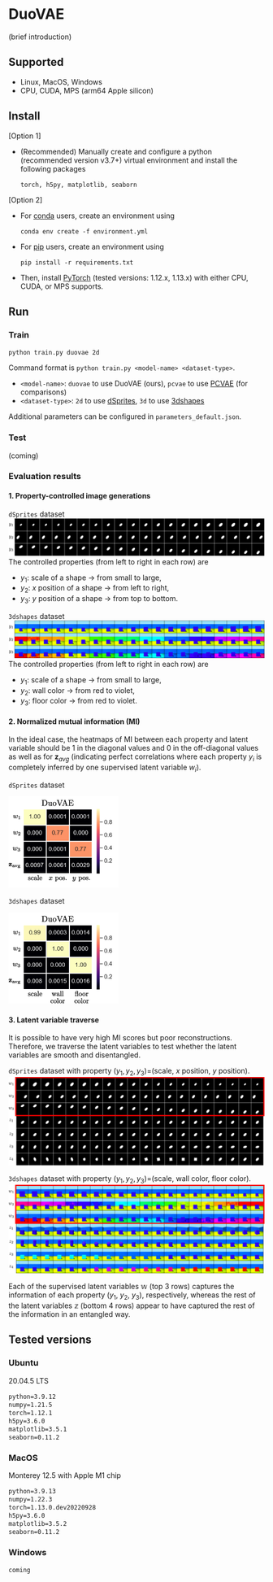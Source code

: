 # DuoVAE

(brief introduction)

## Supported
- Linux, MacOS, Windows
- CPU, CUDA, MPS (arm64 Apple silicon)

## Install

[Option 1] 

- (Recommended) Manually create and configure a python (recommended version v3.7+) virtual environment and install the following packages
    
      torch, h5py, matplotlib, seaborn

[Option 2] 

- For [conda](https://docs.anaconda.com/anaconda/install/) users, create an environment using

      conda env create -f environment.yml

- For [pip](https://pip.pypa.io/en/stable/installation/) users, create an environment using

      pip install -r requirements.txt
    
- Then, install [PyTorch](https://pytorch.org/get-started/locally/) (tested versions: 1.12.x, 1.13.x) with either CPU, CUDA, or MPS supports.
## Run

### Train

    python train.py duovae 2d

Command format is `python train.py <model-name> <dataset-type>`.
- `<model-name>`: `duovae` to use DuoVAE (ours), `pcvae` to use [PCVAE](https://github.com/xguo7/PCVAE) (for comparisons)
- `<dataset-type>`: `2d` to use [dSprites](https://github.com/deepmind/dsprites-dataset), `3d` to use [3dshapes](https://github.com/deepmind/3d-shapes)

Additional parameters can be configured in `parameters_default.json`.

### Test

(coming)

### Evaluation results

#### 1. Property-controlled image generations

`dSprites` dataset
![figure](/figures/y_traverse_dsprites_duovae.png)
The controlled properties (from left to right in each row) are 
- $y_1$: scale of a shape $\rightarrow$ from small to large,
- $y_2$: $x$ position of a shape $\rightarrow$ from left to right,
- $y_3$: $y$ position of a shape $\rightarrow$ from top to bottom.

`3dshapes` dataset
![figure](/figures/y_traverse_3dshapes_duovae.png)
The controlled properties (from left to right in each row) are 
- $y_1$: scale of a shape $\rightarrow$ from small to large,
- $y_2$: wall color $\rightarrow$ from red to violet,
- $y_3$: floor color $\rightarrow$ from red to violet.

#### 2. Normalized mutual information (MI)
In the ideal case, the heatmaps of MI between each property and latent variable should be 1 in the diagonal values and 0 in the off-diagonal values as well as for $\mathbf{z}_{avg}$ (indicating perfect correlations where each property $y_i$ is completely inferred by one supervised latent variable $w_i$).

`dSprites` dataset

![figure](/figures/MI_duovae_2d.png)

`3dshapes` dataset

![figure](/figures/MI_duovae_3d.png)

#### 3. Latent variable traverse

It is possible to have very high MI scores but poor reconstructions. Therefore, we traverse the latent variables to test whether the latent variables are smooth and disentangled.

`dSprites` dataset with property $(y_1, y_2, y_3)$=(scale, $x$ position, $y$ position).
![figure](/figures/zw_traverse_dsprites_duovae.png)

`3dshapes` dataset with property $(y_1, y_2, y_3)$=(scale, wall color, floor color).
![figure](/figures/zw_traverse_3dshapes_duovae.png)

Each of the supervised latent variables $\mathbb{w}$ (top 3 rows) captures the information of each property ($y_1$, $y_2$, $y_3$), respectively, whereas the rest of the latent variables $\mathbb{z}$ (bottom 4 rows) appear to have captured the rest of the information in an entangled way.

## Tested versions
    
### Ubuntu
20.04.5 LTS

    python=3.9.12
    numpy=1.21.5
    torch=1.12.1
    h5py=3.6.0
    matplotlib=3.5.1
    seaborn=0.11.2

### MacOS 
Monterey 12.5 with Apple M1 chip

    python=3.9.13
    numpy=1.22.3
    torch=1.13.0.dev20220928
    h5py=3.6.0
    matplotlib=3.5.2
    seaborn=0.11.2

### Windows

    coming